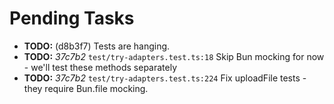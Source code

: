 # Pending Tasks

- **TODO:** (d8b3f7) Tests are hanging.
- **TODO:** *37c7b2* `test/try-adapters.test.ts:18` Skip Bun mocking for now - we'll test these methods separately
- **TODO:** *37c7b2* `test/try-adapters.test.ts:224` Fix uploadFile tests - they require Bun.file mocking.
